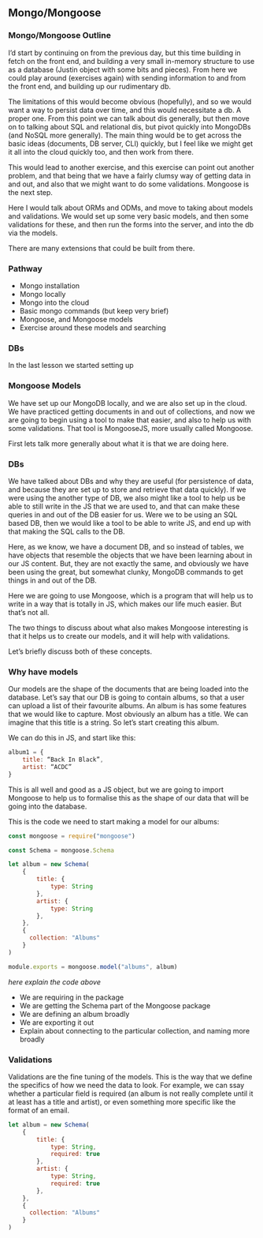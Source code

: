 ## Mongo/Mongoose

### Mongo/Mongoose Outline
I’d start by continuing on from the previous day, but this time building in fetch on the front end, and building a very small in-memory structure to use as a database (Justin object with some bits and pieces). From here we could play around (exercises again) with sending information to and from the front end, and building up our rudimentary db.

The limitations of this would become obvious (hopefully), and so we would want a way to persist data over time, and this would necessitate a db. A proper one. From this point we can talk about dis generally, but then move on to talking about SQL and relational dis, but pivot quickly into MongoDBs (and NoSQL more generally). The main thing would be to get across the basic ideas (documents, DB server, CLI) quickly, but I feel like we might get it all into the cloud quickly too, and then work from there. 

This would lead to another exercise, and this exercise can point out another problem, and that being that we have a fairly clumsy way of getting data in and out, and also that we might want to do some validations. Mongoose is the next step. 

Here I would talk about ORMs and ODMs, and move to taking about models and validations. We would set up some very basic models, and then some validations for these, and then run the forms into the server, and into the db via the models. 

There are many extensions that could be built from there. 

### Pathway
- Mongo installation
- Mongo locally
- Mongo into the cloud
- Basic mongo commands (but keep very brief)
- Mongoose, and Mongoose models
- Exercise around these models and searching

### DBs
In the last lesson we started setting up 

### Mongoose Models 
We have set up our MongoDB locally, and we are also set up in the cloud. We have practiced getting documents in and out of collections, and now we are going to begin using a tool to make that easier, and also to help us with some validations. That tool is MongooseJS, more usually called Mongoose.

First lets talk more generally about what it is that we are doing here. 

### DBs
We have talked about DBs and why they are useful (for persistence of data, and because they are set up to store and retrieve that data quickly). If we were using the another type of DB, we also might like a tool to help us be able to still write in the JS that we are used to, and that can make these queries in and out of the DB easier for us. Were we to be using an SQL based DB, then we would like a tool to be able to write JS, and end up with that making the SQL calls to the DB. 

Here, as we know, we have a document DB, and so instead of tables, we have objects that resemble the objects that we have been learning about in our JS content. But, they are not exactly the same, and obviously we have been using the great, but somewhat clunky, MongoDB commands to get things in and out of the DB.

Here we are going to use Mongoose, which is a program that will help us to write in a way that is totally in JS, which makes our life much easier. But that’s not all.

The two things to discuss about what also makes Mongoose interesting is that it helps us to create our models, and it will help with validations.

Let’s briefly discuss both of these concepts.

### Why have models

Our models are the shape of the documents that are being loaded into the database. Let’s say that our DB is going to contain albums, so that a user can upload a list of their favourite albums. An album is has some features that we would like to capture. Most obviously an album has a title. We can imagine that this title is a string. So let’s start creating this album.

We can do this in JS, and start like this:
```js
album1 = {
	title: “Back In Black”,
	artist: “ACDC”
}
```

This is all well and good as a JS object, but we are going to import Mongoose to help us to formalise this as the shape of our data that will be going into the database. 

This is the code we need to start making a model for our albums:
```js
const mongoose = require("mongoose")

const Schema = mongoose.Schema

let album = new Schema(
	{
		title: {
			type: String
		},
		artist: {
			type: String
		},
	},
	{ 
	  collection: "Albums" 
	}
)

module.exports = mongoose.model("albums", album)
```

*here explain the code above*
- We are requiring in the package
- We are getting the Schema part of the Mongoose package
- We are defining an album broadly
- We are exporting it out
- Explain about connecting to the particular collection, and naming more broadly

### Validations

Validations are the fine tuning of the models. This is the way that we define the specifics of how we need the data to look. For example, we can ssay whether a particular field is required (an album is not really complete until it at least has a title and artist), or even something more specific like the format of an email. 

```js
let album = new Schema(
	{
		title: {
			type: String,
			required: true
		},
		artist: {
			type: String,
			required: true
		},
	},
	{ 
	  collection: "Albums" 
	}
)
```